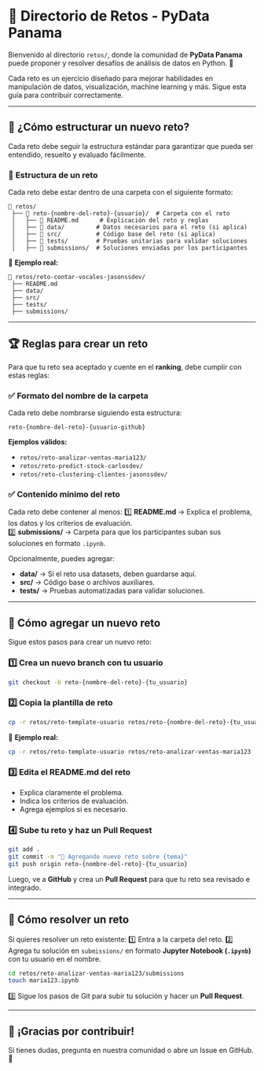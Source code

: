 # 📂 Directorio de Retos - PyData Panama

Bienvenido al directorio `retos/`, donde la comunidad de **PyData Panama** puede proponer y resolver desafíos de análisis de datos en Python. 🚀

Cada reto es un ejercicio diseñado para mejorar habilidades en manipulación de datos, visualización, machine learning y más. Sigue esta guía para contribuir correctamente.

---

## 📌 ¿Cómo estructurar un nuevo reto?
Cada reto debe seguir la estructura estándar para garantizar que pueda ser entendido, resuelto y evaluado fácilmente.

### 📂 **Estructura de un reto**
Cada reto debe estar dentro de una carpeta con el siguiente formato:
```plaintext
📂 retos/
 ├── 📂 reto-{nombre-del-reto}-{usuario}/  # Carpeta con el reto
 │   ├── 📜 README.md      # Explicación del reto y reglas
 │   ├── 📂 data/         # Datos necesarios para el reto (si aplica)
 │   ├── 📂 src/          # Código base del reto (si aplica)
 │   ├── 📂 tests/        # Pruebas unitarias para validar soluciones
 │   ├── 📂 submissions/  # Soluciones enviadas por los participantes
```
📢 **Ejemplo real:**
```plaintext
📂 retos/reto-contar-vocales-jasonssdev/
 ├── README.md
 ├── data/
 ├── src/
 ├── tests/
 ├── submissions/
```

---

## 🏆 **Reglas para crear un reto**
Para que tu reto sea aceptado y cuente en el **ranking**, debe cumplir con estas reglas:

### ✅ **Formato del nombre de la carpeta**
Cada reto debe nombrarse siguiendo esta estructura:
```plaintext
reto-{nombre-del-reto}-{usuario-github}
```
**Ejemplos válidos:**
- `retos/reto-analizar-ventas-maria123/`
- `retos/reto-predict-stock-carlosdev/`
- `retos/reto-clustering-clientes-jasonssdev/`

### ✅ **Contenido mínimo del reto**
Cada reto debe contener al menos:
1️⃣ **README.md** → Explica el problema, los datos y los criterios de evaluación.  
2️⃣ **submissions/** → Carpeta para que los participantes suban sus soluciones en formato `.ipynb`.  

Opcionalmente, puedes agregar:
- **data/** → Si el reto usa datasets, deben guardarse aquí.
- **src/** → Código base o archivos auxiliares.
- **tests/** → Pruebas automatizadas para validar soluciones.

---

## 🚀 **Cómo agregar un nuevo reto**
Sigue estos pasos para crear un nuevo reto:

### 1️⃣ **Crea un nuevo branch con tu usuario**
```bash
git checkout -b reto-{nombre-del-reto}-{tu_usuario}
```

### 2️⃣ **Copia la plantilla de reto**
```bash
cp -r retos/reto-template-usuario retos/reto-{nombre-del-reto}-{tu_usuario}
```
📢 **Ejemplo real:**
```bash
cp -r retos/reto-template-usuario retos/reto-analizar-ventas-maria123
```

### 3️⃣ **Edita el README.md del reto**
- Explica claramente el problema.
- Indica los criterios de evaluación.
- Agrega ejemplos si es necesario.

### 4️⃣ **Sube tu reto y haz un Pull Request**
```bash
git add .
git commit -m "🚀 Agregando nuevo reto sobre {tema}"
git push origin reto-{nombre-del-reto}-{tu_usuario}
```

Luego, ve a **GitHub** y crea un **Pull Request** para que tu reto sea revisado e integrado.

---

## 🎯 **Cómo resolver un reto**
Si quieres resolver un reto existente:
1️⃣ Entra a la carpeta del reto.
2️⃣ Agrega tu solución en `submissions/` en formato **Jupyter Notebook (`.ipynb`)** con tu usuario en el nombre.
```bash
cd retos/reto-analizar-ventas-maria123/submissions
touch maria123.ipynb
```
3️⃣ Sigue los pasos de Git para subir tu solución y hacer un **Pull Request**.

---

## 🌟 **¡Gracias por contribuir!**
Si tienes dudas, pregunta en nuestra comunidad o abre un Issue en GitHub. 🚀

